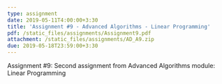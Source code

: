 ```yaml
---
type: assignment
date: 2019-05-11T4:00:00+3:30
title: 'Assignment #9 - Advanced Algorithms - Linear Programming'
pdf: /static_files/assignments/Assignment9.pdf
attachment: /static_files/assignments/AD_A9.zip
due: 2019-05-18T23:59:00+3:30
---
```

Assignment #9: Second assignment from Advanced Algorithms module: Linear Programming
